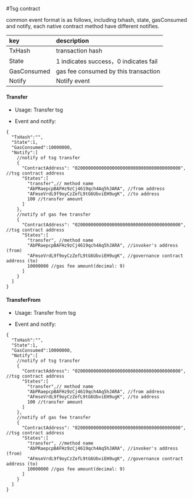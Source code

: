 #Tsg contract

common event format is as follows, including txhash, state, gasConsumed and notify, each native contract method have different notifies.

|key|description|
|:--|:--|
|TxHash|transaction hash|
|State|1 indicates success，0 indicates fail|
|GasConsumed|gas fee consumed by this transaction|
|Notify|Notify event|

#### Transfer

* Usage: Transfer tsg

* Event and notify:
```
{
  "TxHash":"",
  "State":1,
  "GasConsumed":10000000,
  "Notify":[
    //notify of tsg transfer
    {
      "ContractAddress": "0200000000000000000000000000000000000000", //tsg contract address
      "States":[
        "transfer",// method name
        "AbPRaepcpBAFHz9zCj4619qch4Aq5hJARA", //from address
        "AFmseVrdL9f9oyCzZefL9tG6UbviEH9ugK", //to address
        100 //transfer amount
      ]
    },
    //notify of gas fee transfer
    {
      "ContractAddress": "0200000000000000000000000000000000000000", //tsg contract address
      "States":[
        "transfer", //method name
        "AbPRaepcpBAFHz9zCj4619qch4Aq5hJARA", //invoker's address (from)
        "AFmseVrdL9f9oyCzZefL9tG6UbviEH9ugK", //governance contract address (to)
        10000000 //gas fee amount(decimal: 9)
      ]
    }
  ]
}
```

#### TransferFrom

* Usage: Transfer from tsg

* Event and notify:
```
{
  "TxHash":"",
  "State":1,
  "GasConsumed":10000000,
  "Notify":[
    //notify of tsg transfer
    {
      "ContractAddress": "0200000000000000000000000000000000000000", //tsg contract address
      "States":[
        "transfer",// method name
        "AbPRaepcpBAFHz9zCj4619qch4Aq5hJARA", //from address
        "AFmseVrdL9f9oyCzZefL9tG6UbviEH9ugK", //to address
        100 //transfer amount
      ]
    },
    //notify of gas fee transfer
    {
      "ContractAddress": "0200000000000000000000000000000000000000", //tsg contract address
      "States":[
        "transfer", //method name
        "AbPRaepcpBAFHz9zCj4619qch4Aq5hJARA", //invoker's address (from)
        "AFmseVrdL9f9oyCzZefL9tG6UbviEH9ugK", //governance contract address (to)
        10000000 //gas fee amount(decimal: 9)
      ]
    }
  ]
}
```

